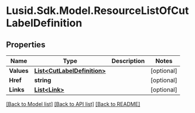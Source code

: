
# Lusid.Sdk.Model.ResourceListOfCutLabelDefinition

## Properties

Name | Type | Description | Notes
------------ | ------------- | ------------- | -------------
**Values** | [**List&lt;CutLabelDefinition&gt;**](CutLabelDefinition.md) |  | [optional] 
**Href** | **string** |  | [optional] 
**Links** | [**List&lt;Link&gt;**](Link.md) |  | [optional] 

[[Back to Model list]](../README.md#documentation-for-models)
[[Back to API list]](../README.md#documentation-for-api-endpoints)
[[Back to README]](../README.md)

